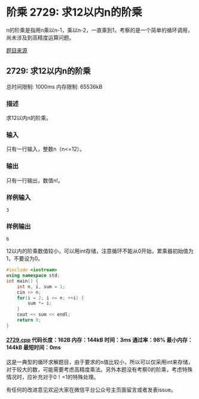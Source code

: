 # 阶乘 2729: 求12以内n的阶乘

n的阶乘是指用n乘以n-1，乘以n-2，一直乘到1，考察的是一个简单的循环调用，尚未涉及到高精度运算问题。

[题目来源](http://bailian.openjudge.cn/practice/2729/)

## 2729: 求12以内n的阶乘

总时间限制: 1000ms    内存限制: 65536kB

### 描述

求12以内n的阶乘。

### 输入

只有一行输入，整数n（n<=12）。

### 输出

只有一行输出，数值n!。

### 样例输入
```
3
```
### 样例输出
```
6
```
12以内的阶乘数值较小，可以用int存储，注意循环不能从0开始，累乘器初始值为1，不要设为0。
```cpp
#include <iostream>
using namespace std;
int main() {
	int n, i, sum = 1;
	cin >> n;
	for(i = 2; i <= n; ++i) {
		sum *= i;
	}
	cout << sum << endl;
	return 0;
}
```
#### [2729.cpp](https://github.com/Ienu/ExerciseEveryday/blob/master/Code/2700-2799/2729.cpp) 代码长度：162B 内存：144kB 时间：3ms 通过率：98% 最小内存：144kB  最短时间：0ms

这是一典型的循环求解题目，由于要求的n值比较小，所以可以仅采用int来存储，对于较大的数，可能需要考虑高精度乘法。另外本题没有考察0的阶乘，考虑特殊情况时，应补充对于0！=1的特殊处理。

有任何的改进意见欢迎大家在微信平台公众号主页面留言或者发表issue。


